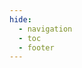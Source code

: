 ```yaml
---
hide:
  - navigation
  - toc
  - footer
---
```


<link rel="stylesheet" href="theme/index.css">
<link rel="stylesheet" href="theme/landing-page.css">
